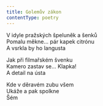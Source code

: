 ```yaml
---
title: Golemův zákon
contentType: poetry
---
```


<section>

V idyle pražských špeluněk a šenků  
Pomalu měkne… pár kapek citrónu  
A vsrkla by ho langusta

</section>

<section>

Jak při filmařském švenku  
Kamero zastav se… Klapka!  
A detail na ústa

</section>

<section>

Kde v děravém zubu všem  
Ukáže a pak spolkne  
Šém

</section>
